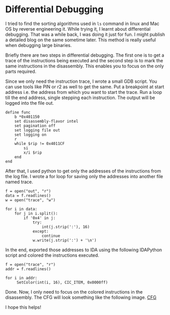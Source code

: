# Differential Debugging

I tried to find the sorting algorithms used in `ls` command in linux and Mac OS by reverse engineering it. While trying it, I learnt about differential debugging. That was a while back, I was doing it just for fun. I might publish a detailed blog on the same sometime later. This method is really useful when debugging large binaries.

Briefly there are two steps in differential debugging. The first one is to get a trace of the instructions being executed and the second step is to mark the same instructions in the disassembly. This enables you to focus on the only parts required.

Since we only need the instruction trace, I wrote a small GDB script. You can use tools like PIN or r2 as well to get the same. Put a breakpoint at start address i.e. the address from which you want to start the trace. Run a loop till the end address, single stepping each instruction. The output will be logged into the file out.

```
define func
    b *0x401150
    set disassembly-flavor intel
    set pagination off
    set logging file out
    set logging on
    r
    while $rip != 0x4011CF
        si
        x/i $rip
    end
end
```

After that, I used python to get only the addresses of the instructions from the log file. I wrote a for loop for saving only the addresses into another file named trace.

```
f = open("out", "r")
data = f.readlines()
w = open("trace", "w")

for i in data:
    for j in i.split():
        if '0x4' in j:
            try:
                int(j.strip(':'), 16)
            except:
                continue
            w.write(j.strip(':') + '\n')

```

In the end, exported those addresses to IDA using the following IDAPython script and colored the instructions executed.

```
f = open("trace", "r")
addr = f.readlines()

for i in addr:
     SetColor(int(i, 16), CIC_ITEM, 0x0000ff)

```

Done. Now, I only need to focus on the colored instructions in the disassembly. The CFG will look something like the following image.
[CFG](https://github.com/r00tus3r/Differential_Debugging/blob/master/CFG.PNG)

I hope this helps!
